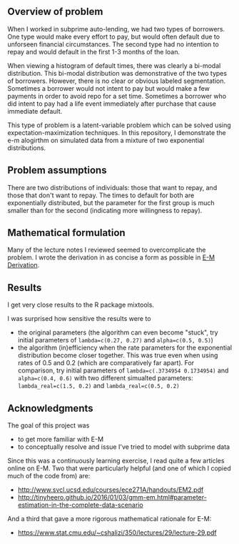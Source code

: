 ## Overview of problem

When I worked in subprime auto-lending, we had two types of borrowers.  One type would make every effort to pay, but would often default due to unforseen financial circumstances.  The second type had no intention to repay and would default in the first 1-3 months of the loan.  

When viewing a histogram of default times, there was clearly a bi-modal distribution.  This bi-modal distribution was demonstrative of the two types of borrowers.  However, there is no clear or obvious labeled segmentation.  Sometimes a borrower would not intent to pay but would make a few payments in order to avoid repo for a set time.  Sometimes a borrower who did intent to pay had a life event immediately after purchase that cause immediate default.

This type of problem is a latent-variable problem which can be solved using expectation-maximization techniques.  In this repository, I demonstrate the e-m alogirthm on simulated data from a mixture of two exponential distributions.  

## Problem assumptions

There are two distributions of individuals: those that want to repay, and those that don't want to repay.  The times to default for both are exponentially distributed, but the parameter for the first group is much smaller than for the second (indicating more willingness to repay).  

## Mathematical formulation

Many of the lecture notes I reviewed seemed to overcomplicate the problem.  I wrote the derivation in as concise a form as possible in [E-M Derivation](./explanation.pdf).

## Results

I get very close results to the R package mixtools.  

I was surprised how sensitive the results were to 
* the original parameters (the algorithm can even become "stuck", try initial parameters of `lambda=c(0.27, 0.27)` and `alpha=c(0.5, 0.5)`)
* the algorithm (in)efficiency when the rate parameters for the exponential distribution become closer together.  This was true even when using rates of 0.5 and 0.2 (which are comparatively far apart).  For comparison, try initial parameters of `lambda=c(.3734954 0.1734954)` and `alpha=c(0.4, 0.6)` with two different simualted parameters: `lambda_real=c(1.5, 0.2)` and `lambda_real=c(0.5, 0.2)`

## Acknowledgments

The goal of this project was 
* to get more familiar with E-M
* to conceptually resolve and issue I've tried to model with subprime data

Since this was a continuously learning exercise, I read quite a few articles online on E-M.  Two that were particularly helpful (and one of which I copied much of the code from) are:
* http://www.svcl.ucsd.edu/courses/ece271A/handouts/EM2.pdf
* http://tinyheero.github.io/2016/01/03/gmm-em.html#parameter-estimation-in-the-complete-data-scenario

And a third that gave a more rigorous mathematical rationale for E-M:
* https://www.stat.cmu.edu/~cshalizi/350/lectures/29/lecture-29.pdf